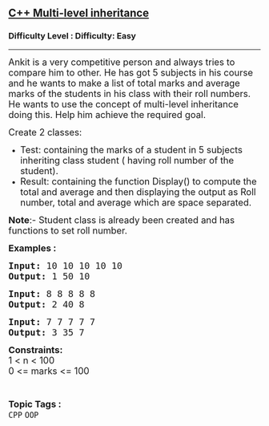 <h2><a href="https://www.geeksforgeeks.org/problems/c-multi-level-inheritance/1?page=1&status=unsolved,attempted&sortBy=accuracy">C++ Multi-level inheritance</a></h2><h3>Difficulty Level : Difficulty: Easy</h3><hr><div class="problems_problem_content__Xm_eO"><p><span style="font-size: 18px;">Ankit is a very competitive person and always tries to compare him to other. He has got 5 subjects in his course and he wants to make a list of total marks and average marks of the students in his class with their roll numbers. He wants to use the concept of multi-level inheritance doing this. Help him achieve the required goal.&nbsp; &nbsp;</span></p>
<p><span style="font-size: 18px;">Create 2 classes:</span></p>
<ul>
<li><span style="font-size: 18px;">Test: containing the marks of a student in 5 subjects inheriting class&nbsp;student ( having roll number of the student).</span></li>
<li><span style="font-size: 18px;">Result: containing the function Display() to compute the total and average and then displaying the output as Roll number, total and average which are space separated.</span></li>
</ul>
<p><span style="font-size: 18px;"><strong>Note</strong>:- Student class is already been created and has functions to set roll number.</span></p>
<p><strong><span style="font-size: 18px;">Examples :</span></strong></p>
<pre><strong><span style="font-size: 18px;">Input:</span></strong><span style="font-size: 18px;"> 10 10 10 10 10<br><strong>Output: </strong>1 50 10</span></pre>
<pre><strong><span style="font-size: 18px;">Input:</span></strong><span style="font-size: 18px;"> 8 8 8 8 8 <br><strong>Output: </strong>2 40 8</span></pre>
<pre><strong><span style="font-size: 18px;">Input:</span></strong><span style="font-size: 18px;"> 7 7 7 7 7 <br><strong>Output: </strong>3 35 7</span></pre>
<p><span style="font-size: 18px;"><strong>Constraints:&nbsp;<br></strong></span><span style="font-size: 18px;">1 &lt; n &lt; 100<br></span><span style="font-size: 18px;">0 &lt;= marks &lt;= 100</span></p></div><br><p><span style=font-size:18px><strong>Topic Tags : </strong><br><code>CPP</code>&nbsp;<code>OOP</code>&nbsp;
